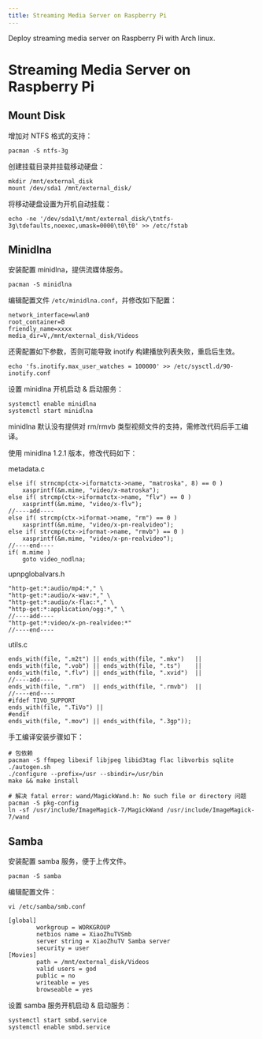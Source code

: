 ```yaml
---
title: Streaming Media Server on Raspberry Pi
---
```


Deploy streaming media server on Raspberry Pi with Arch linux.

# Streaming Media Server on Raspberry Pi

## Mount Disk

增加对 NTFS 格式的支持：

```
pacman -S ntfs-3g
```

创建挂载目录并挂载移动硬盘：

```
mkdir /mnt/external_disk
mount /dev/sda1 /mnt/external_disk/
```

将移动硬盘设置为开机自动挂载：

```
echo -ne '/dev/sda1\t/mnt/external_disk/\tntfs-3g\tdefaults,noexec,umask=0000\t0\t0' >> /etc/fstab
```

## Minidlna

安装配置 minidlna，提供流媒体服务。

```
pacman -S minidlna
```

编辑配置文件 `/etc/minidlna.conf`，并修改如下配置：

```
network_interface=wlan0
root_container=B
friendly_name=xxxx
media_dir=V,/mnt/external_disk/Videos
```

还需配置如下参数，否则可能导致 inotify 构建播放列表失败，重启后生效。

```
echo 'fs.inotify.max_user_watches = 100000' >> /etc/sysctl.d/90-inotify.conf
```

设置 minidlna 开机启动 & 启动服务：

```
systemctl enable minidlna
systemctl start minidlna
```

minidlna 默认没有提供对 rm/rmvb 类型视频文件的支持，需修改代码后手工编译。

使用 minidlna 1.2.1 版本，修改代码如下：

metadata.c

```
else if( strncmp(ctx->iformatctx->name, "matroska", 8) == 0 )  
    xasprintf(&m.mime, "video/x-matroska");  
else if( strcmp(ctx->iformatctx->name, "flv") == 0 )  
    xasprintf(&m.mime, "video/x-flv");  
//----add----  
else if( strcmp(ctx->iformat->name, "rm") == 0 )  
    xasprintf(&m.mime, "video/x-pn-realvideo");  
else if( strcmp(ctx->iformat->name, "rmvb") == 0 )  
    xasprintf(&m.mime, "video/x-pn-realvideo");  
//----end---- 
if( m.mime )  
    goto video_nodlna; 
```

upnpglobalvars.h

```
"http-get:*:audio/mp4:*," \  
"http-get:*:audio/x-wav:*," \  
"http-get:*:audio/x-flac:*," \  
"http-get:*:application/ogg:*," \  
//----add----  
"http-get:*:video/x-pn-realvideo:*"  
//----end----  
```

utils.c

```
ends_with(file, ".m2t") || ends_with(file, ".mkv")   ||  
ends_with(file, ".vob") || ends_with(file, ".ts")    ||  
ends_with(file, ".flv") || ends_with(file, ".xvid")  ||  
//----add----  
ends_with(file, ".rm")  || ends_with(file, ".rmvb")  ||  
//----end----  
#ifdef TIVO_SUPPORT  
ends_with(file, ".TiVo") ||  
#endif  
ends_with(file, ".mov") || ends_with(file, ".3gp"));
```

手工编译安装步骤如下：

```
# 包依赖
pacman -S ffmpeg libexif libjpeg libid3tag flac libvorbis sqlite
./autogen.sh
./configure --prefix=/usr --sbindir=/usr/bin
make && make install

# 解决 fatal error: wand/MagickWand.h: No such file or directory 问题
pacman -S pkg-config
ln -sf /usr/include/ImageMagick-7/MagickWand /usr/include/ImageMagick-7/wand
```

## Samba

安装配置 samba 服务，便于上传文件。

```
pacman -S samba
```

编辑配置文件：

```
vi /etc/samba/smb.conf

[global]
        workgroup = WORKGROUP
        netbios name = XiaoZhuTVSmb
        server string = XiaoZhuTV Samba server
        security = user
[Movies]
        path = /mnt/external_disk/Videos
        valid users = god
        public = no
        writeable = yes
        browseable = yes
```

设置 samba 服务开机启动 & 启动服务：

```
systemctl start smbd.service
systemctl enable smbd.service
```




